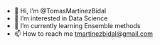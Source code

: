 - 👋 Hi, I’m @TomasMartinezBidal
- 👀 I’m interested in Data Science
- 🌱 I’m currently learning Ensemble methods
- 📫 How to reach me tmartinezbidal@gmail.com
<!---
- 💞️ I’m looking to collaborate on ...
--->


<!---
TomasMartinezBidal/TomasMartinezBidal is a ✨ special ✨ repository because its `README.md` (this file) appears on your GitHub profile.
You can click the Preview link to take a look at your changes.
--->
